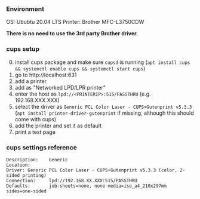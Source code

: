 ### Environment
OS: Ububtu 20.04 LTS
Printer: Brother MFC-L3750CDW

**There is no need to use the 3rd party Brother driver.**

### cups setup

0. install cups package and make sure `cupsd` is running (`apt install cups && systemctl enable cups && systemctl start cups`)
1. go to http://localhost:631
2. add a printer
3. add as "Networked LPD/LPR printer"
4. enter the host as `lpd://<PRINTERIP>:515/PASSTHRU` (e.g. 192.168.XXX.XXX)
5. select the driver as `Generic PCL Color Laser - CUPS+Gutenprint v5.3.3` (`apt install printer-driver-gutenprint` if missing, although this should come with cups)
6. add the printer and set it as default
7. print a test page

### cups settings reference

```
Description:    Generic
Location:
Driver: Generic PCL Color Laser - CUPS+Gutenprint v5.3.3 (color, 2-sided printing)
Connection:     lpd://192.168.XX.XXX:515/PASSTHRU
Defaults:       job-sheets=none, none media=iso_a4_210x297mm sides=one-sided
```
